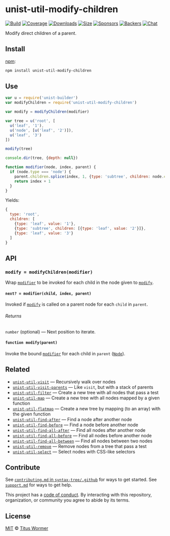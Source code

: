 # unist-util-modify-children

[![Build][build-badge]][build]
[![Coverage][coverage-badge]][coverage]
[![Downloads][downloads-badge]][downloads]
[![Size][size-badge]][size]
[![Sponsors][sponsors-badge]][collective]
[![Backers][backers-badge]][collective]
[![Chat][chat-badge]][chat]

Modify direct children of a parent.

## Install

[npm][]:

```sh
npm install unist-util-modify-children
```

## Use

```js
var u = require('unist-builder')
var modifyChildren = require('unist-util-modify-children')

var modify = modifyChildren(modifier)

var tree = u('root', [
  u('leaf', '1'),
  u('node', [u('leaf', '2')]),
  u('leaf', '3')
])

modify(tree)

console.dir(tree, {depth: null})

function modifier(node, index, parent) {
  if (node.type === 'node') {
    parent.children.splice(index, 1, {type: 'subtree', children: node.children})
    return index + 1
  }
}
```

Yields:

```js
{
  type: 'root',
  children: [
    {type: 'leaf', value: '1'},
    {type: 'subtree', children: [{type: 'leaf', value: '2'}]},
    {type: 'leaf', value: '3'}
  ]
}
```

## API

### `modify = modifyChildren(modifier)`

Wrap [`modifier`][modifier] to be invoked for each child in the node given to
[`modify`][modify].

#### `next? = modifier(child, index, parent)`

Invoked if [`modify`][modify] is called on a parent node for each `child`
in `parent`.

###### Returns

`number` (optional) — Next position to iterate.

#### `function modify(parent)`

Invoke the bound [`modifier`][modifier] for each child in `parent`
([`Node`][node]).

## Related

*   [`unist-util-visit`](https://github.com/syntax-tree/unist-util-visit)
    — Recursively walk over nodes
*   [`unist-util-visit-parents`](https://github.com/syntax-tree/unist-util-visit-parents)
    — Like `visit`, but with a stack of parents
*   [`unist-util-filter`](https://github.com/syntax-tree/unist-util-filter)
    — Create a new tree with all nodes that pass a test
*   [`unist-util-map`](https://github.com/syntax-tree/unist-util-map)
    — Create a new tree with all nodes mapped by a given function
*   [`unist-util-flatmap`](https://gitlab.com/staltz/unist-util-flatmap)
    — Create a new tree by mapping (to an array) with the given function
*   [`unist-util-find-after`](https://github.com/syntax-tree/unist-util-find-after)
    — Find a node after another node
*   [`unist-util-find-before`](https://github.com/syntax-tree/unist-util-find-before)
    — Find a node before another node
*   [`unist-util-find-all-after`](https://github.com/syntax-tree/unist-util-find-all-after)
    — Find all nodes after another node
*   [`unist-util-find-all-before`](https://github.com/syntax-tree/unist-util-find-all-before)
    — Find all nodes before another node
*   [`unist-util-find-all-between`](https://github.com/mrzmmr/unist-util-find-all-between)
    — Find all nodes between two nodes
*   [`unist-util-remove`](https://github.com/syntax-tree/unist-util-remove)
    — Remove nodes from a tree that pass a test
*   [`unist-util-select`](https://github.com/syntax-tree/unist-util-select)
    — Select nodes with CSS-like selectors

## Contribute

See [`contributing.md` in `syntax-tree/.github`][contributing] for ways to get
started.
See [`support.md`][support] for ways to get help.

This project has a [code of conduct][coc].
By interacting with this repository, organization, or community you agree to
abide by its terms.

## License

[MIT][license] © [Titus Wormer][author]

<!-- Definitions -->

[build-badge]: https://img.shields.io/travis/syntax-tree/unist-util-modify-children.svg

[build]: https://travis-ci.org/syntax-tree/unist-util-modify-children

[coverage-badge]: https://img.shields.io/codecov/c/github/syntax-tree/unist-util-modify-children.svg

[coverage]: https://codecov.io/github/syntax-tree/unist-util-modify-children

[downloads-badge]: https://img.shields.io/npm/dm/unist-util-modify-children.svg

[downloads]: https://www.npmjs.com/package/unist-util-modify-children

[size-badge]: https://img.shields.io/bundlephobia/minzip/unist-util-modify-children.svg

[size]: https://bundlephobia.com/result?p=unist-util-modify-children

[sponsors-badge]: https://opencollective.com/unified/sponsors/badge.svg

[backers-badge]: https://opencollective.com/unified/backers/badge.svg

[collective]: https://opencollective.com/unified

[chat-badge]: https://img.shields.io/badge/chat-spectrum-7b16ff.svg

[chat]: https://spectrum.chat/unified/syntax-tree

[npm]: https://docs.npmjs.com/cli/install

[license]: license

[author]: https://wooorm.com

[contributing]: https://github.com/syntax-tree/.github/blob/HEAD/contributing.md

[support]: https://github.com/syntax-tree/.github/blob/HEAD/support.md

[coc]: https://github.com/syntax-tree/.github/blob/HEAD/code-of-conduct.md

[node]: https://github.com/syntax-tree/unist#node

[modifier]: #next--modifierchild-index-parent

[modify]: #function-modifyparent
